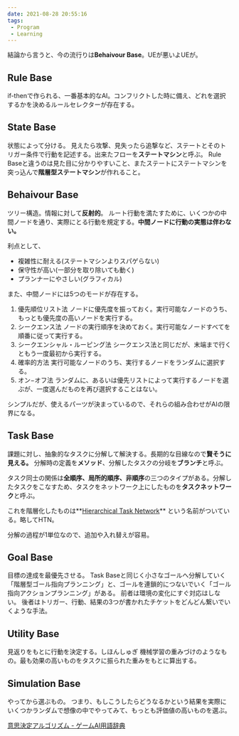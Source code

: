 ```yaml
---
date: 2021-08-28 20:55:16
tags:
 - Program
 - Learning
---
```


結論から言うと、今の流行りは**Behaivour Base**。UEが悪いよUEが。

## Rule Base
if-thenで作られる、一番基本的なAI。コンフリクトした時に備え、どれを選択するかを決めるルールセレクターが存在する。

## State Base
状態によって分ける。
見えたら攻撃、見失ったら追撃など、ステートとそのトリガー条件で行動を記述する。出来たフローを**ステートマシン**と呼ぶ。
Rule Baseと違うのは見た目に分かりやすいこと、またステートにステートマシンを突っ込んで**階層型ステートマシン**が作れること。

## Behaivour Base
ツリー構造。情報に対して**反射的**。
ルート行動を満たすために、いくつかの中間ノードを通り、実際にとる行動を規定する。**中間ノードに行動の実態は伴わない。**

利点として、
- 複雑性に耐える(ステートマシンよりスパゲらない)
- 保守性が高い(一部分を取り除いても動く)
- プランナーにやさしい(グラフィカル)

また、中間ノードには5つのモードが存在する。
1.  優先順位リスト法
    ノードに優先度を振っておく。実行可能なノードのうち、もっとも優先度の高いノードを実行する。
2.  シークエンス法
    ノードの実行順序を決めておく。実行可能なノードすべてを順番に従って実行する。
3.  シークエンシャル・ルーピング法
    シークエンス法と同じだが、末端まで行くともう一度最初から実行する。
4.  確率的方法
    実行可能なノードのうち、実行するノードをランダムに選択する。
5.  オン−オフ法
    ランダムに、あるいは優先リストによって実行するノードを選ぶが、一度選んだものを再び選択することはない。
	
シンプルだが、使えるパーツが決まっているので、それらの組み合わせがAIの限界になる。

## Task Base
課題に対し、抽象的なタスクに分解して解決する。長期的な目線なので**賢そうに見える。**
分解時の定義を**メソッド**、分解したタスクの分岐を**ブランチ**と呼ぶ。

タスク同士の関係は**全順序、局所的順序、非順序**の三つのタイプがある。分解したタスクをこなすため、タスクをネットワーク上にしたものを**タスクネットワーク**と呼ぶ。

これを階層化したものは**[Hierarchical Task Network](Hierarchical%20Task%20Network.md)** という名前がついている。略してHTN。

分解の過程が1単位なので、追加や入れ替えが容易。

## Goal Base
目標の達成を最優先させる。
Task Baseと同じく小さなゴールへ分解していく「階層型ゴール指向プランニング」と、ゴールを連鎖的につないでいく「ゴール指向アクションプランニング」がある。
前者は環境の変化にすぐ対応はしない。
後者はトリガー、行動、結果の3つが書かれたチケットをどんどん繋いでいくような手法。

## Utility Base
見返りをもとに行動を決定する。しほんしゅぎ
機械学習の重みづけのようなもの。最も効果の高いものをタスクに振られた重みをもとに算出する。

## Simulation Base
やってから選ぶもの。
つまり、もしこうしたらどうなるかという結果を実際にいくつかランダムで想像の中でやってみて、もっとも評価値の高いものを選ぶ。

[意思決定アルゴリズム - ゲームAI用語辞典](https://wiki.denfaminicogamer.jp/ai_wiki/%E6%84%8F%E6%80%9D%E6%B1%BA%E5%AE%9A%E3%82%A2%E3%83%AB%E3%82%B4%E3%83%AA%E3%82%BA%E3%83%A0)